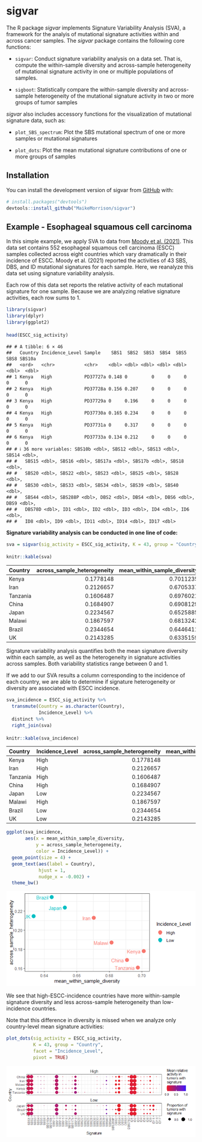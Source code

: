 
<!-- README.md is generated from README.Rmd. Please edit that file -->

# sigvar

<!-- badges: start -->
<!-- badges: end -->

The R package *sigvar* implements Signature Variability Analysis (SVA),
a framework for the analyis of mutational signature activities within
and across cancer samples. The *sigvar* package contains the following
core functions:

- `sigvar`: Conduct signature variability analysis on a data set. That
  is, compute the within-sample diversity and across-sample
  heterogeneity of mutational signature activity in one or multiple
  populations of samples.

- `sigboot`: Statistically compare the within-sample diversity and
  across-sample heterogeneity of the mutational signature activity in
  two or more groups of tumor samples

*sigvar* also includes accessory functions for the visualization of
mutational signature data, such as:

- `plot_SBS_spectrum`: Plot the SBS mutational spectrum of one or more
  samples or mutational signatures

- `plot_dots`: Plot the mean mutational signature contributions of one
  or more groups of samples

## Installation

You can install the development version of sigvar from
[GitHub](https://github.com/MaikeMorrison/sigvar) with:

``` r
# install.packages("devtools")
devtools::install_github("MaikeMorrison/sigvar")
```

<!-- ## Example -->
<!-- This is a basic example which shows you how to import results from SigProfiler and plot the signature attributions: -->
<!-- ```{r example} -->
<!-- library(sigvar) -->
<!-- SPfolder = system.file("extdata", "example_SigProfiler_results", package = "sigvar") -->
<!-- Qlist = import_SigProfiler(SPfolder) -->
<!-- plot_dots(Qlist[[1]]) -->
<!-- ``` -->

## Example - Esophageal squamous cell carcinoma

In this simple example, we apply SVA to data from [Moody et
al. (2021)](https://www.nature.com/articles/s41588-021-00928-6). This
data set contains 552 esophageal squamous cell carcinoma (ESCC) samples
collected across eight countries which vary dramatically in their
incidence of ESCC. Moody et al. (2021) reported the activities of 43
SBS, DBS, and ID mutational signatures for each sample. Here, we
reanalyze this data set using signature variability analysis.

Each row of this data set reports the relative activity of each
mutational signature for one sample. Because we are analyzing relative
signature activities, each row sums to 1.

``` r
library(sigvar)
library(dplyr)
library(ggplot2)

head(ESCC_sig_activity)
```

    ## # A tibble: 6 × 46
    ##   Country Incidence_Level Sample    SBS1  SBS2  SBS3  SBS4  SBS5  SBS8 SBS10a
    ##   <ord>   <chr>           <chr>    <dbl> <dbl> <dbl> <dbl> <dbl> <dbl>  <dbl>
    ## 1 Kenya   High            PD37727a 0.148 0         0     0     0     0      0
    ## 2 Kenya   High            PD37728a 0.156 0.207     0     0     0     0      0
    ## 3 Kenya   High            PD37729a 0     0.196     0     0     0     0      0
    ## 4 Kenya   High            PD37730a 0.165 0.234     0     0     0     0      0
    ## 5 Kenya   High            PD37731a 0     0.317     0     0     0     0      0
    ## 6 Kenya   High            PD37733a 0.134 0.212     0     0     0     0      0
    ## # ℹ 36 more variables: SBS10b <dbl>, SBS12 <dbl>, SBS13 <dbl>, SBS14 <dbl>,
    ## #   SBS15 <dbl>, SBS16 <dbl>, SBS17a <dbl>, SBS17b <dbl>, SBS18 <dbl>,
    ## #   SBS20 <dbl>, SBS22 <dbl>, SBS23 <dbl>, SBS25 <dbl>, SBS28 <dbl>,
    ## #   SBS30 <dbl>, SBS33 <dbl>, SBS34 <dbl>, SBS39 <dbl>, SBS40 <dbl>,
    ## #   SBS44 <dbl>, SBS288P <dbl>, DBS2 <dbl>, DBS4 <dbl>, DBS6 <dbl>, DBS9 <dbl>,
    ## #   DBS78D <dbl>, ID1 <dbl>, ID2 <dbl>, ID3 <dbl>, ID4 <dbl>, ID6 <dbl>,
    ## #   ID8 <dbl>, ID9 <dbl>, ID11 <dbl>, ID14 <dbl>, ID17 <dbl>

**Signature variability analysis can be conducted in one line of code:**

``` r
sva = sigvar(sig_activity = ESCC_sig_activity, K = 43, group = "Country")

knitr::kable(sva)
```

| Country  | across_sample_heterogeneity | mean_within_sample_diversity |
|:---------|----------------------------:|-----------------------------:|
| Kenya    |                   0.1778148 |                    0.7011235 |
| Iran     |                   0.2126657 |                    0.6705337 |
| Tanzania |                   0.1606487 |                    0.6976021 |
| China    |                   0.1684907 |                    0.6908129 |
| Japan    |                   0.2234567 |                    0.6525885 |
| Malawi   |                   0.1867597 |                    0.6813242 |
| Brazil   |                   0.2344654 |                    0.6446411 |
| UK       |                   0.2143285 |                    0.6335159 |

Signature variability analysis quantifies both the mean signature
diversity within each sample, as well as the heterogeneity in signature
activities across samples. Both variability statistics range between 0
and 1.

If we add to our SVA results a column corresponding to the incidence of
each country, we are able to determine if signature heterogeneity or
diversity are associated with ESCC incidence.

``` r
sva_incidence = ESCC_sig_activity %>% 
  transmute(Country = as.character(Country), 
            Incidence_Level) %>%
  distinct %>%
  right_join(sva)
  
knitr::kable(sva_incidence)
```

| Country  | Incidence_Level | across_sample_heterogeneity | mean_within_sample_diversity |
|:---------|:----------------|----------------------------:|-----------------------------:|
| Kenya    | High            |                   0.1778148 |                    0.7011235 |
| Iran     | High            |                   0.2126657 |                    0.6705337 |
| Tanzania | High            |                   0.1606487 |                    0.6976021 |
| China    | High            |                   0.1684907 |                    0.6908129 |
| Japan    | Low             |                   0.2234567 |                    0.6525885 |
| Malawi   | High            |                   0.1867597 |                    0.6813242 |
| Brazil   | Low             |                   0.2344654 |                    0.6446411 |
| UK       | Low             |                   0.2143285 |                    0.6335159 |

``` r
ggplot(sva_incidence,
       aes(x = mean_within_sample_diversity, 
           y = across_sample_heterogeneity, 
           color = Incidence_Level)) + 
  geom_point(size = 4) +
  geom_text(aes(label = Country), 
            hjust = 1, 
            nudge_x = -0.002) +
  theme_bw()
```

![](README_files/figure-gfm/unnamed-chunk-5-1.png)<!-- -->

We see that high-ESCC-incidence countries have more within-sample
signature diversity and less across-sample heterogeneity than
low-incidence countries.

<!-- ```{r} -->
<!-- sva_incidence %>%  -->
<!--   tidyr::pivot_longer(cols = c(across_sample_heterogeneity, mean_within_sample_diversity), -->
<!--                       names_to = "Variability_statistic") %>% -->
<!-- ggplot(aes(x = Incidence_Level, y = value, fill = Incidence_Level)) +  -->
<!--   geom_violin(color = NA, alpha = 0.75) + -->
<!--   ggbeeswarm::geom_beeswarm() + -->
<!--   ggpubr::stat_compare_means(method = "t.test") +  -->
<!--   facet_wrap(~ Variability_statistic, scales = "free") + -->
<!--   theme_bw() -->
<!-- ``` -->

Note that this difference in diversity is missed when we analyze only
country-level mean signature activities:

``` r
plot_dots(sig_activity = ESCC_sig_activity, 
          K = 43, group = "Country", 
          facet = "Incidence_Level", 
          pivot = TRUE)
```

![](README_files/figure-gfm/unnamed-chunk-6-1.png)<!-- -->
